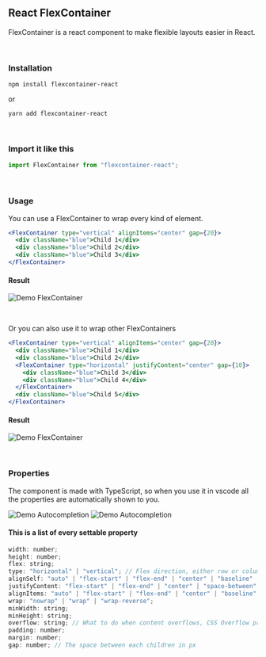 ## React FlexContainer

FlexContainer is a react component to make flexible layouts easier in React.

<br>

### Installation

```
npm install flexcontainer-react
```

or

```
yarn add flexcontainer-react
```

<br>

### Import it like this

```js
import FlexContainer from "flexcontainer-react";
```

<br>

### Usage

You can use a FlexContainer to wrap every kind of element.

```jsx
<FlexContainer type="vertical" alignItems="center" gap={20}>
  <div className="blue">Child 1</div>
  <div className="blue">Child 2</div>
  <div className="blue">Child 3</div>
</FlexContainer>
```

#### Result

![Demo FlexContainer](../assets/examplenormal.png?raw=true)

<br>

Or you can also use it to wrap other FlexContainers

```jsx
<FlexContainer type="vertical" alignItems="center" gap={20}>
  <div className="blue">Child 1</div>
  <div className="blue">Child 2</div>
  <FlexContainer type="horizontal" justifyContent="center" gap={10}>
    <div className="blue">Child 3</div>
    <div className="blue">Child 4</div>
  </FlexContainer>
  <div className="blue">Child 5</div>
</FlexContainer>
```

#### Result

![Demo FlexContainer](../assets/examplenested.png?raw=true)

<br>

### Properties

The component is made with TypeScript, so when you use it in vscode all the properties are automatically shown to you.

![Demo Autocompletion](../assets/justifycontent.png?raw=true)
![Demo Autocompletion](../assets/justifycenter.png?raw=true)

#### This is a list of every settable property

```js
width: number;
height: number;
flex: string;
type: "horizontal" | "vertical"; // Flex direction, either row or column
alignSelf: "auto" | "flex-start" | "flex-end" | "center" | "baseline" | "stretch";
justifyContent: "flex-start" | "flex-end" | "center" | "space-between" | "space-around" | "space-evenly";
alignItems: "auto" | "flex-start" | "flex-end" | "center" | "baseline" | "stretch";
wrap: "nowrap" | "wrap" | "wrap-reverse";
minWidth: string;
minHeight: string;
overflow: string; // What to do when content overflows, CSS Overflow property
padding: number;
margin: number;
gap: number; // The space between each children in px
```
